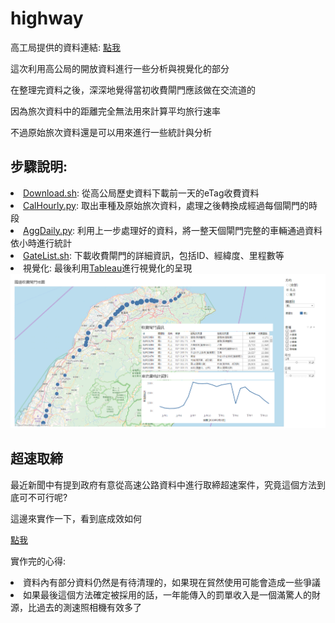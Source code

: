 # highway
<p>高工局提供的資料連結: <a href="http://tisvcloud.freeway.gov.tw/">點我</a></p>
<p>這次利用高公局的開放資料進行一些分析與視覺化的部分</p>
<p>在整理完資料之後，深深地覺得當初收費閘門應該做在交流道的</p>
<p>因為旅次資料中的距離完全無法用來計算平均旅行速率</p>
<p>不過原始旅次資料還是可以用來進行一些統計與分析</p>

<h2>步驟說明:</h2>
<li><a href="src/Download.sh">Download.sh</a>: 從高公局歷史資料下載前一天的eTag收費資料</li>
<li><a href="src/CalHourly.py">CalHourly.py</a>: 取出車種及原始旅次資料，處理之後轉換成經過每個閘門的時段</li>
<li><a href="src/AggDaily.py">AggDaily.py</a>: 利用上一步處理好的資料，將一整天個閘門完整的車輛通過資料依小時進行統計</li>
<li><a href="src/GateList.sh">GateList.sh</a>: 下載收費閘門的詳細資訊，包括ID、經緯度、里程數等</li>

<li>視覺化: 最後利用<a href="https://public.tableau.com/views/highway_statistics/Dashboard1?:embed=y&:display_count=yes&publish=yes">Tableau</a>進行視覺化的呈現</li>
<img src="tableau.png"></img>

<h2>超速取締</h2>
<p>最近新聞中有提到政府有意從高速公路資料中進行取締超速案件，究竟這個方法到底可不可行呢?</p>
<p>這邊來實作一下，看到底成效如何</p>
<a href="http://nbviewer.jupyter.org/github/mirage7714/highway/src/highway_overspeed_discussion.ipynb">點我</a>
<p>實作完的心得: </p>
<li>資料內有部分資料仍然是有待清理的，如果現在貿然使用可能會造成一些爭議</li>
<li>如果最後這個方法確定被採用的話，一年能傳入的罰單收入是一個滿驚人的財源，比過去的測速照相機有效多了</li>
